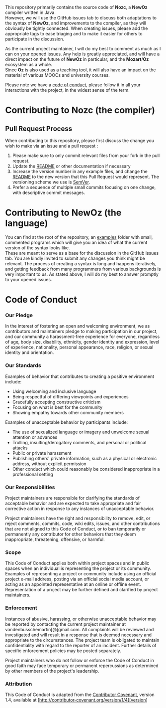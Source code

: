 This repository primarily contains the source code of **Nozc**, a **NewOz** compiler written in Java.\
However, we will use the GitHub issues tab to discuss both adaptations to the syntax of **NewOz**, and improvements to the compiler, as they will obviously be tightly connected.
When creating issues, please add the appropriate tags to ease triaging and to make it easier for others to participate in the discussion.

As the current project maintainer, I will do my best to comment as much as I can on your opened issues.
Any help is greatly appreciated, and will have a direct impact on the future of **NewOz** in particular, and the **Mozart**/**Oz** ecosystem as a whole.\
Since **Oz** is also used as a teaching tool, it will also have an impact on the material of various MOOCs and university courses.

Please note we have a [code of conduct](#code-of-conduct), please follow it in all your interactions with the project,
in the widest sense of the term.

# Contributing to Nozc (the compiler)

## Pull Request Process

When contributing to this repository, please first discuss the change you wish to make via an issue and a pull request :

1. Please make sure to only commit relevant files from your fork in the pull request.
2. Update the [README](README.md) or other documentation if necessary
3. Increase the version number in any example files, and change the [README](README.md) to the new version that this
   Pull Request would represent. The versioning scheme we use is [SemVer](http://semver.org/).
4. Prefer a sequence of multiple small commits focusing on one change, with descriptive commit messages.

# Contributing to NewOz (the language)

You can find at the root of the repository, an [examples](examples) folder with small, commented programs which will give you an idea of what the current version of the syntax looks like.\
These are meant to serve as a base for the discussion in the GitHub issues tab.
You are kindly invited to submit any changes you think might be relevant.
The process of creating a syntax is long and happens iteratively, and getting feedback from many programmers from various backgrounds is very important to us. 
As stated above, I will do my best to answer promptly to your opened issues.

# Code of Conduct

### Our Pledge

In the interest of fostering an open and welcoming environment, we as
contributors and maintainers pledge to making participation in our project, and
our community a harassment-free experience for everyone, regardless of age, body
size, disability, ethnicity, gender identity and expression, level of experience,
nationality, personal appearance, race, religion, or sexual identity and
orientation.

### Our Standards

Examples of behavior that contributes to creating a positive environment
include:

* Using welcoming and inclusive language
* Being respectful of differing viewpoints and experiences
* Gracefully accepting constructive criticism
* Focusing on what is best for the community
* Showing empathy towards other community members

Examples of unacceptable behavior by participants include:

* The use of sexualized language or imagery and unwelcome sexual attention or
  advances
* Trolling, insulting/derogatory comments, and personal or political attacks
* Public or private harassment
* Publishing others' private information, such as a physical or electronic
  address, without explicit permission
* Other conduct which could reasonably be considered inappropriate in a
  professional setting

### Our Responsibilities

Project maintainers are responsible for clarifying the standards of acceptable
behavior and are expected to take appropriate and fair corrective action in
response to any instances of unacceptable behavior.

Project maintainers have the right and responsibility to remove, edit, or
reject comments, commits, code, wiki edits, issues, and other contributions
that are not aligned to this Code of Conduct, or to ban temporarily or
permanently any contributor for other behaviors that they deem inappropriate,
threatening, offensive, or harmful.

### Scope

This Code of Conduct applies both within project spaces and in public spaces
when an individual is representing the project or its community. Examples of
representing a project or community include using an official project e-mail
address, posting via an official social media account, or acting as an appointed
representative at an online or offline event. Representation of a project may be
further defined and clarified by project maintainers.

### Enforcement

Instances of abusive, harassing, or otherwise unacceptable behavior may be
reported by contacting the current project maintainer at vandenbusschemartin[@]gmail.com. All
complaints will be reviewed and investigated and will result in a response that
is deemed necessary and appropriate to the circumstances. The project team is
obligated to maintain confidentiality with regard to the reporter of an incident.
Further details of specific enforcement policies may be posted separately.

Project maintainers who do not follow or enforce the Code of Conduct in good
faith may face temporary or permanent repercussions as determined by other
members of the project's leadership.

### Attribution

This Code of Conduct is adapted from the [Contributor Covenant][homepage], version 1.4,
available at [http://contributor-covenant.org/version/1/4][version]

[homepage]: http://contributor-covenant.org
[version]: http://contributor-covenant.org/version/1/4/
